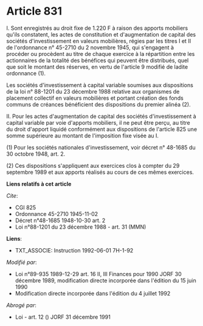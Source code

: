 # Article 831

I. Sont enregistrés au droit fixe de 1.220 F à raison des apports mobiliers qu'ils constatent, les actes de constitution et
d'augmentation de capital des sociétés d'investissement en valeurs mobilières, régies par les titres I et II de l'ordonnance
n° 45-2710 du 2 novembre 1945, qui s'engagent à procéder ou procèdent au titre de chaque exercice à la répartition entre les
actionnaires de la totalité des bénéfices qui peuvent être distribués, quel que soit le montant des réserves, en vertu de
l'article 9 modifié de ladite ordonnance (1).

Les sociétés d'investissement à capital variable soumises aux dispositions de la loi n° 88-1201 du 23 décembre 1988 relative
aux organismes de placement collectif en valeurs mobilières et portant création des fonds communs de créances bénéficient des
dispositions du premier alinéa (2).

II. Pour les actes d'augmentation de capital des sociétés d'investissement à capital variable par voie d'apports mobiliers,
il ne peut être perçu, au titre du droit d'apport liquidé conformément aux dispositions de l'article 825 une somme supérieure
au montant de l'imposition fixe visée au I.

(1) Pour les sociétés nationales d'investissement, voir décret n° 48-1685 du 30 octobre 1948, art. 2.

(2) Ces dispositions s'appliquent aux exercices clos à compter du 29 septembre 1989 et aux apports réalisés au cours de ces
mêmes exercices.

**Liens relatifs à cet article**

_Cite_:

  - CGI 825
  - Ordonnance 45-2710 1945-11-02
  - Décret n°48-1685 1948-10-30 art. 2
  - Loi n°88-1201 du 23 décembre 1988 - art. 31 (MMN)

**Liens**:

  - TXT_ASSOCIE: Instruction 1992-06-01 7H-1-92

_Modifié par_:

  - Loi n°89-935 1989-12-29 art. 16 II, III Finances pour 1990 JORF 30 décembre 1989, modification directe incorporée dans l'édition du 15 juin 1990
  - Modification directe incorporée dans l'édition du 4 juillet 1992

_Abrogé par_:

  - Loi - art. 12 () JORF 31 décembre 1991
